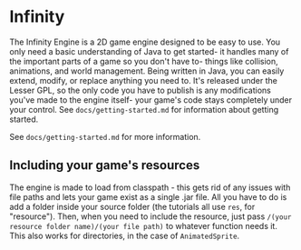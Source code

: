 # Infinity

The Infinity Engine is a 2D game engine designed to be easy to use. You only need a basic understanding of Java to get started- it handles many of the important parts of a game so you don't have to- things like collision, animations, and world management. Being written in Java, you can easily extend, modify, or replace anything you need to. It's released under the Lesser GPL, so the only code you have to publish is any modifications you've made to the engine itself- your game's code stays completely under your control. See `docs/getting-started.md` for information about getting started.

See `docs/getting-started.md` for more information.



## Including your game's resources

The engine is made to load from classpath - this gets rid of any issues with file paths and lets your game exist as a single .jar file. All you have to do is add a folder inside your source folder (the tutorials all use `res`, for "resource"). Then, when you need to include the resource, just pass `/(your resource folder name)/(your file path)` to whatever function needs it. This also works for directories, in the case of `AnimatedSprite`.
